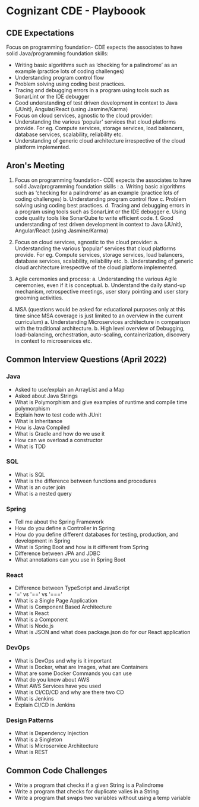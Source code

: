 # Cognizant CDE - Playboook

## CDE Expectations

Focus on programming foundation- CDE expects the associates to have solid Java/programming foundation skills: 
- Writing basic algorithms such as ‘checking for a palindrome’ as an example (practice lots of coding challenges) 
- Understanding program control flow 
- Problem solving using coding best practices. 
- Tracing and debugging errors in a program using tools such as SonarLint or the IDE debugger  
- Good understanding of test driven development in context to Java (JUnit), Angular/React (using Jasmine/Karma) 
- Focus on cloud services, agnostic to the cloud provider: 
- Understanding the various ‘popular’ services that cloud platforms provide. For eg. Compute services, storage services, load balancers, database services, scalability, reliability etc. 
- Understanding of generic cloud architecture irrespective of the cloud platform implemented.  

## Aron's Meeting
1.	Focus on programming foundation- CDE expects the associates to have solid Java/programming foundation skills :
a.	Writing basic algorithms such as ‘checking for a palindrome’ as an example (practice lots of coding challenges)
b.	Understanding program control flow
c.	Problem solving using coding best practices.
d.	Tracing and debugging errors in a program using tools such as SonarLint or the IDE debugger 
e.	Using code quality tools like SonarQube to write efficient code. 
f.	Good understanding of test driven development in context to Java (JUnit), Angular/React (using Jasmine/Karma)

2.	Focus on cloud services, agnostic to the cloud provider:
a.	Understanding the various ‘popular’ services that cloud platforms provide. For eg. Compute services, storage services, load balancers, database services, scalability, reliability etc.
b.	Understanding of generic cloud architecture irrespective of the cloud platform implemented. 

3.	Agile ceremonies and process:
a.	Understanding the various Agile ceremonies, even if it is conceptual. 
b.	Understand the daily stand-up mechanism, retrospective meetings, user story pointing and user story grooming activities. 

4.	MSA (questions would be asked for educational purposes only at this time since MSA coverage is just limited to an overview in the current curriculum)
a.	Understanding Microservices architecture in comparison with the traditional architecture. 
b.	High level overview of Debugging, load-balancing, orchestration, auto-scaling, containerization, discovery in context to microservices etc. 


## Common Interview Questions (April 2022)
### Java
- Asked to use/explain an ArrayList and a Map
- Asked about Java Strings
- What is Polymorphism and give examples of runtime and compile time polymorphism
- Explain how to test code with JUnit
- What is Inheritance
- How is Java Compiled
- What is Gradle and how do we use it
- How can we overload a constructor
- What is TDD

### SQL
- What is SQL
- What is the difference between functions and procedures
- What is an outer join
- What is a nested query

### Spring
- Tell me about the Spring Framework
- How do you define a Controller in Spring
- How do you define different databases for testing, production, and development in Spring
- What is Spring Boot and how is it different from Spring
- Difference between JPA and JDBC
- What annotations can you use in Spring Boot

### React
- Difference between TypeScript and JavaScript
- '=' vs '==' vs '==='
- What is a Single Page Application
- What is Component Based Architecture
- What is React
- What is a Component
- What is Node.js
- What is JSON and what does package.json do for our React application

### DevOps
- What is DevOps and why is it important
- What is Docker, what are Images, what are Containers
- What are some Docker Commands you can use
- What do you know about AWS
- What AWS Services have you used
- What is CI/CD/CD and why are there two CD
- What is Jenkins
- Explain CI/CD in Jenkins

### Design Patterns
- What is Dependency Injection
- What is a Singleton
- What is Microservice Architecture
- What is REST

## Common Code Challenges
- Write a program that checks if a given String is a Palindrome
- Write a program that checks for duplicate valies in a String
- Write a program that swaps two variables without using a temp variable
